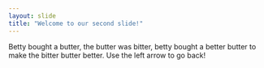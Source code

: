 ```yaml
---
layout: slide
title: "Welcome to our second slide!"
---
```

Betty bought a butter, the butter was bitter, betty bought a better butter to make the bitter butter better.
Use the left arrow to go back!
